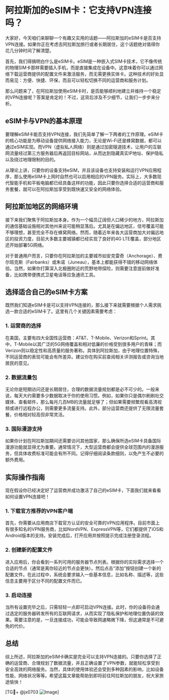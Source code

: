 # 阿拉斯加的eSIM卡：它支持VPN连接吗？

大家好，今天咱们来聊聊一个有趣又实用的话题——阿拉斯加的eSIM卡是否支持VPN连接。如果你正在考虑去阿拉斯加旅行或者长期居住，这个话题绝对值得你花几分钟时间了解清楚。

首先，我们得搞明白什么是eSIM卡。eSIM是一种嵌入式SIM卡技术，它不像传统的物理SIM卡那样需要插入手机，而是直接集成在设备中。这意味着你可以通过网络下载运营商提供的配置文件来激活服务，而无需更换实体卡。这种技术的好处显而易见：方便、快捷、环保，而且可以轻松切换不同的运营商和服务计划。

那么问题来了，在阿拉斯加使用eSIM卡时，是否能够顺利地建立并维持一个稳定的VPN连接呢？答案是肯定的！不过，这背后涉及不少细节，让我们一步步来分析。

## eSIM卡与VPN的基本原理

要理解eSIM卡能否支持VPN连接，我们先简单了解一下两者的工作原理。eSIM卡的核心功能是为移动设备提供网络接入能力，无论是Wi-Fi还是蜂窝数据，都可以通过eSIM实现。而VPN（虚拟私人网络）则是通过加密隧道技术，让用户的互联网流量经过第三方服务器后再返回目标网站，从而达到隐藏真实IP地址、保护隐私以及绕过地理限制的目的。

从理论上讲，只要你的设备支持eSIM，并且该设备也支持安装和运行VPN应用程序，那么使用eSIM卡上网时自然也可以启用相应的VPN服务。实际上，大多数现代智能手机和平板电脑都已经具备这样的功能，因此只要你选择合适的运营商和服务套餐，就可以在阿拉斯加享受到既快速又安全的网络体验。

## 阿拉斯加地区的网络环境

接下来我们聚焦于阿拉斯加本身。作为一个幅员辽阔但人口稀少的地方，阿拉斯加的通信基础设施相对其他州来说可能稍显落后。尤其是在偏远地区，信号覆盖可能不够理想，甚至完全不存在蜂窝网络。然而，随着近年来各大运营商加大对偏远地区的投资力度，目前大多数主要城镇都已经实现了良好的4G LTE覆盖，部分地区还开始部署5G网络。

对于普通用户而言，只要你在阿拉斯加的主要城市如安克雷奇（Anchorage）、费尔班克斯（Fairbanks）或朱诺（Juneau），基本上都能获得不错的移动网络体验。当然，如果你打算深入北极圈附近的荒野地带探险，则需要注意提前做好准备，比如携带便携式卫星电话等应急通讯工具。

## 选择适合自己的eSIM卡方案

既然我们知道eSIM卡是可以支持VPN连接的，那么接下来就需要根据个人需求挑选一款合适的eSIM卡了。这里有几个关键因素需要考虑：

### 1. 运营商的选择
在美国，主要有四大全国性运营商：AT&T、T-Mobile、Verizon和Sprint。其中，T-Mobile以其广泛的5G网络覆盖和相对低廉的价格受到很多用户的青睐；而Verizon则以稳定性和高质量的服务著称。具体到阿拉斯加，由于地理位置特殊，不同运营商的表现可能会有所差异。建议你在购买前查阅相关评测报告或咨询当地居民的意见。

### 2. 数据流量包
无论你是短期访问还是长期居住，合理的数据流量规划都是必不可少的。一般来说，每天大约需要多少数据取决于你的使用习惯。例如，如果你只是偶尔刷刷社交媒体、查看邮件，那么每月几百MB的流量就足够了；但如果需要频繁观看高清视频或进行远程办公，则需要更多流量支持。此外，部分运营商还提供了无限流量套餐，价格相对较高但非常灵活。

### 3. 国际漫游支持
如果你计划在阿拉斯加期间还需要访问其他国家，那么确保所选eSIM卡具备国际漫游功能就显得尤为重要。通常情况下，大型运营商都会提供全球范围内的漫游服务，但具体收费标准可能会有所不同。记得仔细阅读条款细则，以免产生不必要的额外费用。

## 实际操作指南

现在假设你已经决定好了运营商并成功激活了自己的eSIM卡，下面我们就来看看如何设置VPN连接吧！

### 1. 下载官方推荐的VPN客户端
首先，你需要从应用商店下载官方认证的安全可靠的VPN应用程序。目前市面上有很多知名的VPN服务商，比如NordVPN、ExpressVPN等，它们都提供了iOS和Android版本的支持。安装完成后，打开应用并按照提示完成注册登录流程。

### 2. 创建新的配置文件
进入应用后，你会看到一系列可用的服务器节点列表。根据你的实际需求选择一个合适的节点（通常是离你较近的节点会更快）。然后点击“添加”按钮创建一个新的配置文件。在此过程中，系统会要求输入一些基本信息，比如名称、描述等，这些信息主要用于区分不同的配置文件而已。

### 3. 启动连接
当所有设置完毕之后，只需轻轻一点即可启动VPN连接。此时，你的设备将会通过选定的服务器转发所有的互联网请求，从而实现了隐私保护和地理位置伪装的效果。需要注意的是，一旦连接成功，可能会导致网速略微下降，但这通常是不可避免的代价。

## 总结

综上所述，阿拉斯加的eSIM卡确实是完全可以支持VPN连接的。只要你选择了正确的运营商、合理规划了数据流量，并且正确设置了VPN参数，就能轻松享受到安全高效的网络服务。当然，具体的使用体验还会受到多种因素的影响，比如设备性能、网络状况等等。希望这篇文章能帮助到即将前往阿拉斯加的朋友，祝大家旅途愉快！

[TG💪+ @jx0703 ![Image](https://github.com/user-attachments/assets/dbca1d08-cadb-493c-b0ec-ad6f7a83f270)]